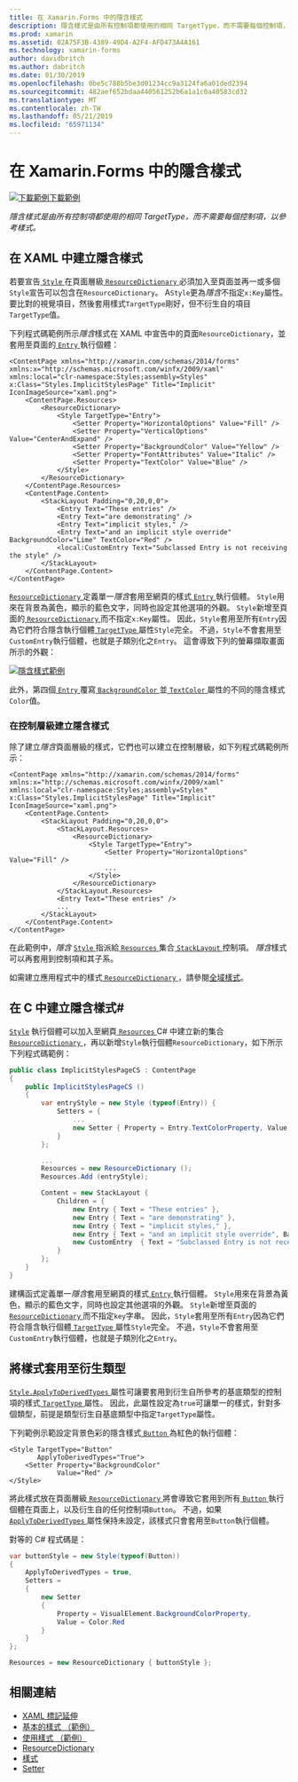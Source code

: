 ```yaml
---
title: 在 Xamarin.Forms 中的隱含樣式
description: 隱含樣式是由所有控制項都使用的相同 TargetType，而不需要每個控制項，以參考樣式。
ms.prod: xamarin
ms.assetid: 02A75F3B-4389-49D4-A2F4-AFD473A4A161
ms.technology: xamarin-forms
author: davidbritch
ms.author: dabritch
ms.date: 01/30/2019
ms.openlocfilehash: 0be5c788b5be3d01234cc9a3124fa6a01ded2394
ms.sourcegitcommit: 482aef652bdaa440561252b6a1a1c0a40583cd32
ms.translationtype: MT
ms.contentlocale: zh-TW
ms.lasthandoff: 05/21/2019
ms.locfileid: "65971134"
---
```

# <a name="implicit-styles-in-xamarinforms"></a>在 Xamarin.Forms 中的隱含樣式

[![下載範例](~/media/shared/download.png)下載範例](https://developer.xamarin.com/samples/xamarin-forms/UserInterface/Styles/BasicStyles/)

_隱含樣式是由所有控制項都使用的相同 TargetType，而不需要每個控制項，以參考樣式。_

## <a name="create-an-implicit-style-in-xaml"></a>在 XAML 中建立隱含樣式

若要宣告[ `Style` ](xref:Xamarin.Forms.Style)在頁面層級[ `ResourceDictionary` ](xref:Xamarin.Forms.ResourceDictionary)必須加入至頁面並再一或多個`Style`宣告可以包含在`ResourceDictionary`。 A`Style`更為*隱含*不指定`x:Key`屬性。 要比對的視覺項目，然後套用樣式`TargetType`剛好，但不衍生自的項目`TargetType`值。

下列程式碼範例所示*隱含*樣式在 XAML 中宣告中的頁面`ResourceDictionary`，並套用至頁面的[ `Entry` ](xref:Xamarin.Forms.Entry)執行個體：

```xaml
<ContentPage xmlns="http://xamarin.com/schemas/2014/forms" xmlns:x="http://schemas.microsoft.com/winfx/2009/xaml" xmlns:local="clr-namespace:Styles;assembly=Styles" x:Class="Styles.ImplicitStylesPage" Title="Implicit" IconImageSource="xaml.png">
    <ContentPage.Resources>
        <ResourceDictionary>
            <Style TargetType="Entry">
                <Setter Property="HorizontalOptions" Value="Fill" />
                <Setter Property="VerticalOptions" Value="CenterAndExpand" />
                <Setter Property="BackgroundColor" Value="Yellow" />
                <Setter Property="FontAttributes" Value="Italic" />
                <Setter Property="TextColor" Value="Blue" />
            </Style>
        </ResourceDictionary>
    </ContentPage.Resources>
    <ContentPage.Content>
        <StackLayout Padding="0,20,0,0">
            <Entry Text="These entries" />
            <Entry Text="are demonstrating" />
            <Entry Text="implicit styles," />
            <Entry Text="and an implicit style override" BackgroundColor="Lime" TextColor="Red" />
            <local:CustomEntry Text="Subclassed Entry is not receiving the style" />
        </StackLayout>
    </ContentPage.Content>
</ContentPage>
```

[ `ResourceDictionary` ](xref:Xamarin.Forms.ResourceDictionary)定義單一*隱含*套用至網頁的樣式[ `Entry` ](xref:Xamarin.Forms.Entry)執行個體。 `Style`用來在背景為黃色，顯示的藍色文字，同時也設定其他選項的外觀。 `Style`新增至頁面的[ `ResourceDictionary` ](xref:Xamarin.Forms.ResourceDictionary)而不指定`x:Key`屬性。 因此，`Style`套用至所有`Entry`因為它們符合隱含執行個體[ `TargetType` ](xref:Xamarin.Forms.Style.TargetType)屬性`Style`完全。 不過，`Style`不會套用至`CustomEntry`執行個體，也就是子類別化之`Entry`。 這會導致下列的螢幕擷取畫面所示的外觀：

[![](implicit-images/implicit-styles.png "隱含樣式範例")](implicit-images/implicit-styles-large.png#lightbox "隱含樣式範例")

此外，第四個[ `Entry` ](xref:Xamarin.Forms.Entry)覆寫[ `BackgroundColor` ](xref:Xamarin.Forms.VisualElement.BackgroundColor)並[ `TextColor` ](xref:Xamarin.Forms.Entry.TextColor)屬性的不同的隱含樣式`Color`值。

### <a name="create-an-implicit-style-at-the-control-level"></a>在控制層級建立隱含樣式

除了建立*隱含*頁面層級的樣式，它們也可以建立在控制層級，如下列程式碼範例所示：

```xaml
<ContentPage xmlns="http://xamarin.com/schemas/2014/forms" xmlns:x="http://schemas.microsoft.com/winfx/2009/xaml" xmlns:local="clr-namespace:Styles;assembly=Styles" x:Class="Styles.ImplicitStylesPage" Title="Implicit" IconImageSource="xaml.png">
    <ContentPage.Content>
        <StackLayout Padding="0,20,0,0">
            <StackLayout.Resources>
                <ResourceDictionary>
                    <Style TargetType="Entry">
                        <Setter Property="HorizontalOptions" Value="Fill" />
                        ...
                    </Style>
                </ResourceDictionary>
            </StackLayout.Resources>
            <Entry Text="These entries" />
            ...
        </StackLayout>
    </ContentPage.Content>
</ContentPage>
```

在此範例中，*隱含* [ `Style` ](xref:Xamarin.Forms.Style)指派給[ `Resources` ](xref:Xamarin.Forms.VisualElement.Resources)集合[ `StackLayout` ](xref:Xamarin.Forms.StackLayout)控制項。 *隱含*樣式可以再套用到控制項和其子系。

如需建立應用程式中的樣式[ `ResourceDictionary` ](xref:Xamarin.Forms.ResourceDictionary)，請參閱[全域樣式](~/xamarin-forms/user-interface/styles/application.md)。

## <a name="create-an-implicit-style-in-c35"></a>在 C 中建立隱含樣式&#35;

[`Style`](xref:Xamarin.Forms.Style) 執行個體可以加入至網頁[ `Resources` ](xref:Xamarin.Forms.VisualElement.Resources) C# 中建立新的集合[ `ResourceDictionary` ](xref:Xamarin.Forms.ResourceDictionary)，再以新增`Style`執行個體`ResourceDictionary`，如下所示下列程式碼範例：

```csharp
public class ImplicitStylesPageCS : ContentPage
{
    public ImplicitStylesPageCS ()
    {
        var entryStyle = new Style (typeof(Entry)) {
            Setters = {
                ...
                new Setter { Property = Entry.TextColorProperty, Value = Color.Blue }
            }
        };

        ...
        Resources = new ResourceDictionary ();
        Resources.Add (entryStyle);

        Content = new StackLayout {
            Children = {
                new Entry { Text = "These entries" },
                new Entry { Text = "are demonstrating" },
                new Entry { Text = "implicit styles," },
                new Entry { Text = "and an implicit style override", BackgroundColor = Color.Lime, TextColor = Color.Red },
                new CustomEntry  { Text = "Subclassed Entry is not receiving the style" }
            }
        };
    }
}
```

建構函式定義單一*隱含*套用至網頁的樣式[ `Entry` ](xref:Xamarin.Forms.Entry)執行個體。 `Style`用來在背景為黃色，顯示的藍色文字，同時也設定其他選項的外觀。 `Style`新增至頁面的[ `ResourceDictionary` ](xref:Xamarin.Forms.ResourceDictionary)而不指定`key`字串。 因此，`Style`套用至所有`Entry`因為它們符合隱含執行個體[ `TargetType` ](xref:Xamarin.Forms.Style.TargetType)屬性`Style`完全。 不過，`Style`不會套用至`CustomEntry`執行個體，也就是子類別化之`Entry`。

## <a name="apply-a-style-to-derived-types"></a>將樣式套用至衍生類型

[ `Style.ApplyToDerivedTypes` ](xref:Xamarin.Forms.Style.ApplyToDerivedTypes)屬性可讓要套用到衍生自所參考的基底類型的控制項的樣式[ `TargetType` ](xref:Xamarin.Forms.Style.TargetType)屬性。 因此，此屬性設定為`true`可讓單一的樣式，針對多個類型，前提是類型衍生自基底類型中指定`TargetType`屬性。

下列範例示範設定背景色彩的隱含樣式[ `Button` ](xref:Xamarin.Forms.Button)為紅色的執行個體：

```xaml
<Style TargetType="Button"
       ApplyToDerivedTypes="True">
    <Setter Property="BackgroundColor"
            Value="Red" />
</Style>
```

將此樣式放在頁面層級[ `ResourceDictionary` ](xref:Xamarin.Forms.ResourceDictionary)將會導致它套用到所有[ `Button` ](xref:Xamarin.Forms.Button)執行個體在頁面上，以及衍生自的任何控制項`Button`。 不過，如果[ `ApplyToDerivedTypes` ](xref:Xamarin.Forms.Style.ApplyToDerivedTypes)屬性保持未設定，該樣式只會套用至`Button`執行個體。

對等的 C# 程式碼是：

```csharp
var buttonStyle = new Style(typeof(Button))
{
    ApplyToDerivedTypes = true,
    Setters =
    {
        new Setter
        {
            Property = VisualElement.BackgroundColorProperty,
            Value = Color.Red
        }
    }
};

Resources = new ResourceDictionary { buttonStyle };
```

## <a name="related-links"></a>相關連結

- [XAML 標記延伸](~/xamarin-forms/xaml/xaml-basics/xaml-markup-extensions.md)
- [基本的樣式 （範例）](https://developer.xamarin.com/samples/xamarin-forms/UserInterface/Styles/BasicStyles/)
- [使用樣式 （範例）](https://developer.xamarin.com/samples/xamarin-forms/WorkingWithStyles/)
- [ResourceDictionary](xref:Xamarin.Forms.ResourceDictionary)
- [樣式](xref:Xamarin.Forms.Style)
- [Setter](xref:Xamarin.Forms.Setter)
